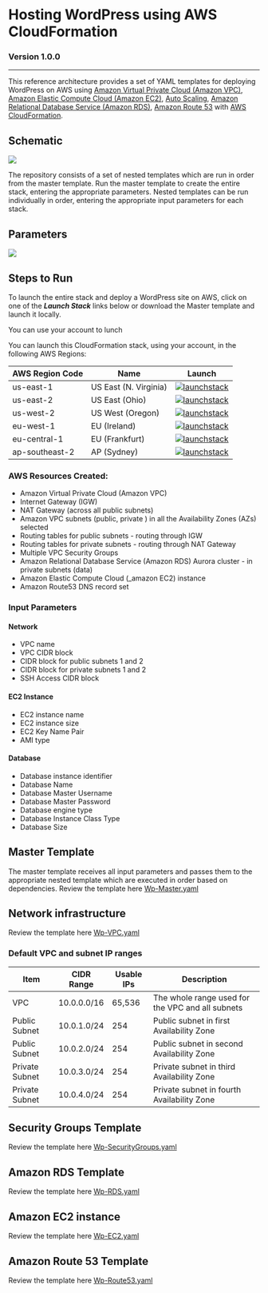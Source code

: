 # **Hosting WordPress using AWS CloudFormation**

### Version 1.0.0

---

This reference architecture provides a set of YAML templates for deploying WordPress on AWS using [Amazon Virtual Private Cloud (Amazon VPC)](http://docs.aws.amazon.com/AmazonVPC/latest/UserGuide/VPC_Introduction.html), [Amazon Elastic Compute Cloud (Amazon EC2)](http://docs.aws.amazon.com/AWSEC2/latest/UserGuide/concepts.html), [Auto Scaling](http://docs.aws.amazon.com/autoscaling/latest/userguide/WhatIsAutoScaling.html), [Amazon Relational Database Service (Amazon RDS)](http://docs.aws.amazon.com/AmazonRDS/latest/UserGuide/Welcome.html), [Amazon Route 53](http://docs.aws.amazon.com/Route53/latest/DeveloperGuide/Welcome.html) with [AWS CloudFormation](http://docs.aws.amazon.com/AWSCloudFormation/latest/UserGuide/Welcome.html).

## Schematic

![](images/schematic.jpeg)

The repository consists of a set of nested templates which are run in order from the master template. Run the master template to create the entire stack, entering the appropriate parameters. Nested templates can be run individually in order, entering the appropriate input parameters for each stack.
## Parameters

![](images/parameters.png)

## Steps to Run
To launch the entire stack and deploy a WordPress site on AWS, click on one of the ***Launch Stack*** links below or download the Master template and launch it locally.

You can use your account to lunch 

You can launch this CloudFormation stack, using your account, in the following AWS Regions:

| AWS Region Code | Name | Launch |
| --- | --- | --- 
| us-east-1 |US East (N. Virginia)| [![launchstack](images/launchstack.png)](https://console.aws.amazon.com/cloudformation/home?region=us-east-1#/stacks/new?stackName=WordPress&templateURL=https://aws-cloudformation-wordpress.s3.amazonaws.com/Wp-Master.yaml) |
| us-east-2 |US East (Ohio)| [![launchstack](images/launchstack.png)](https://console.aws.amazon.com/cloudformation/home?region=us-east-2#/stacks/new?stackName=WordPress&templateURL=https://aws-cloudformation-wordpress.s3.amazonaws.com/Wp-Master.yaml) |
| us-west-2 |US West (Oregon)| [![launchstack](images/launchstack.png)](https://console.aws.amazon.com/cloudformation/home?region=us-west-2#/stacks/new?stackName=WordPress&templateURL=https://aws-cloudformation-wordpress.s3.amazonaws.com/Wp-Master.yaml) |
| eu-west-1 |EU (Ireland)| [![launchstack](images/launchstack.png)](https://console.aws.amazon.com/cloudformation/home?region=eu-west-1#/stacks/new?stackName=WordPress&templateURL=https://aws-cloudformation-wordpress.s3.amazonaws.com/Wp-Master.yaml) |
| eu-central-1 |EU (Frankfurt)| [![launchstack](images/launchstack.png)](https://console.aws.amazon.com/cloudformation/home?region=eu-central-1#/stacks/new?stackName=WordPress&templateURL=https://aws-cloudformation-wordpress.s3.amazonaws.com/Wp-Master.yaml) |
| ap-southeast-2 |AP (Sydney)| [![launchstack](images/launchstack.png)](https://console.aws.amazon.com/cloudformation/home?region=ap-southeast-2#/stacks/new?stackName=WordPress&templateURL=https://aws-cloudformation-wordpress.s3.amazonaws.com/Wp-Master.yaml) |




### AWS Resources Created:

- Amazon Virtual Private Cloud (Amazon VPC)
- Internet Gateway (IGW)
- NAT Gateway (across all public subnets)
- Amazon VPC subnets (public, private )  in all the Availability Zones (AZs) selected
- Routing tables for public subnets - routing through IGW
- Routing tables for private subnets - routing through NAT Gateway
- Multiple VPC Security Groups
- Amazon Relational Database Service (Amazon RDS) Aurora cluster - in private subnets (data)
- Amazon Elastic Compute Cloud (_amazon EC2) instance
- Amazon Route53 DNS record set 

### Input Parameters

#### Network
- VPC name
- VPC CIDR block
- CIDR block for public subnets 1 and 2
- CIDR block for private subnets 1 and 2
- SSH Access CIDR block

#### EC2 Instance
- EC2 instance name
- EC2 instance size
- EC2 Key Name Pair
- AMI type

#### Database 
- Database instance identifier 
- Database Name
- Database Master Username
- Database Master Password
- Database engine type
- Database Instance Class Type
- Database Size

## Master Template
The master template receives all input parameters and passes them to the appropriate nested template which are executed in order based on dependencies.
Review the template here [Wp-Master.yaml](templates/Wp-Master.yaml)

## Network infrastructure 
Review the template here [Wp-VPC.yaml](templates/Wp-VPC.yaml)

### Default VPC and subnet IP ranges

| Item | CIDR Range | Usable IPs | Description |
| --- | --- | --- | --- |
| VPC | 10.0.0.0/16 | 65,536 | The whole range used for the VPC and all subnets |
| Public Subnet | 10.0.1.0/24 | 254 | Public subnet in first Availability Zone |
| Public Subnet | 10.0.2.0/24 | 254 | Public subnet in second Availability Zone |
| Private Subnet | 10.0.3.0/24 | 254 | Private subnet in third Availability Zone |
| Private Subnet | 10.0.4.0/24 | 254 | Private subnet in fourth Availability Zone |

## Security Groups Template
Review the template here [Wp-SecurityGroups.yaml](templates/Wp-SecurityGroups.yaml)

## Amazon RDS Template
Review the template here [Wp-RDS.yaml](templates/Wp-RDS.yaml)

## Amazon EC2 instance
Review the template here [Wp-EC2.yaml](templates/Wp-EC2.yaml)

## Amazon Route 53 Template
Review the template here [Wp-Route53.yaml](templates/Wp-Route53.yaml)


